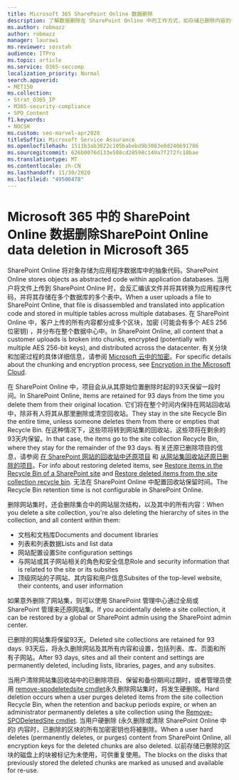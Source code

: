 ```yaml
---
title: Microsoft 365 SharePoint Online 数据删除
description: 了解数据删除在 SharePoint Online 中的工作方式，如存储已删除内容的位置和持续时间。
ms.author: robmazz
author: robmazz
manager: laurawi
ms.reviewer: sosstah
audience: ITPro
ms.topic: article
ms.service: O365-seccomp
localization_priority: Normal
search.appverid:
- MET150
ms.collection:
- Strat_O365_IP
- M365-security-compliance
- SPO_Content
f1.keywords:
- NOCSH
ms.custom: seo-marvel-apr2020
titleSuffix: Microsoft Service Assurance
ms.openlocfilehash: 1511b3ab3022c105babebd9b3083e8d240691786
ms.sourcegitcommit: 626b0076d133e588cd28598c149a7f272fc18bae
ms.translationtype: MT
ms.contentlocale: zh-CN
ms.lasthandoff: 11/30/2020
ms.locfileid: "49506478"
---
```

# <a name="sharepoint-online-data-deletion-in-microsoft-365"></a><span data-ttu-id="e2b9a-103">Microsoft 365 中的 SharePoint Online 数据删除</span><span class="sxs-lookup"><span data-stu-id="e2b9a-103">SharePoint Online data deletion in Microsoft 365</span></span>

<span data-ttu-id="e2b9a-104">SharePoint Online 将对象存储为应用程序数据库中的抽象代码。</span><span class="sxs-lookup"><span data-stu-id="e2b9a-104">SharePoint Online stores objects as abstracted code within application databases.</span></span> <span data-ttu-id="e2b9a-105">当用户将文件上传到 SharePoint Online 时，会反汇编该文件并将其转换为应用程序代码，并将其存储在多个数据库的多个表中。</span><span class="sxs-lookup"><span data-stu-id="e2b9a-105">When a user uploads a file to SharePoint Online, that file is disassembled and translated into application code and stored in multiple tables across multiple databases.</span></span> <span data-ttu-id="e2b9a-106">在 SharePoint Online 中，客户上传的所有内容都分成多个区块，加密 (可能会有多个 AES 256 位密钥) ，并分布在整个数据中心中。</span><span class="sxs-lookup"><span data-stu-id="e2b9a-106">In SharePoint Online, all content that a customer uploads is broken into chunks, encrypted (potentially with multiple AES 256-bit keys), and distributed across the datacenter.</span></span> <span data-ttu-id="e2b9a-107">有关分块和加密过程的具体详细信息，请参阅 [Microsoft 云中的加密](https://docs.microsoft.com/microsoft-365/compliance/office-365-encryption-in-the-microsoft-cloud-overview)。</span><span class="sxs-lookup"><span data-stu-id="e2b9a-107">For specific details about the chunking and encryption process, see [Encryption in the Microsoft Cloud](https://docs.microsoft.com/microsoft-365/compliance/office-365-encryption-in-the-microsoft-cloud-overview).</span></span> 

<span data-ttu-id="e2b9a-108">在 SharePoint Online 中，项目会从从其原始位置删除时起的93天保留一段时间。</span><span class="sxs-lookup"><span data-stu-id="e2b9a-108">In SharePoint Online, items are retained for 93 days from the time you delete them from their original location.</span></span> <span data-ttu-id="e2b9a-109">它们将在整个时间内保持在网站回收站中，除非有人将其从那里删除或清空回收站。</span><span class="sxs-lookup"><span data-stu-id="e2b9a-109">They stay in the site Recycle Bin the entire time, unless someone deletes them from there or empties that Recycle Bin.</span></span> <span data-ttu-id="e2b9a-110">在这种情况下，这些项将转到网站集的回收站，这些项将在剩余的93天内保留。</span><span class="sxs-lookup"><span data-stu-id="e2b9a-110">In that case, the items go to the site collection Recycle Bin, where they stay for the remainder of the 93 days.</span></span> <span data-ttu-id="e2b9a-111">有关还原已删除项目的信息，请参阅 [在 SharePoint 网站的回收站中还原项目](https://support.office.com/article/6df466b6-55f2-4898-8d6e-c0dff851a0be#ID0EAADAAA=Online
) 和 [从网站集回收站还原已删除的项目](https://support.office.com/article/5fa924ee-16d7-487b-9a0a-021b9062d14b)。</span><span class="sxs-lookup"><span data-stu-id="e2b9a-111">For info about restoring deleted items, see [Restore items in the Recycle Bin of a SharePoint site](https://support.office.com/article/6df466b6-55f2-4898-8d6e-c0dff851a0be#ID0EAADAAA=Online
) and [Restore deleted items from the site collection recycle bin](https://support.office.com/article/5fa924ee-16d7-487b-9a0a-021b9062d14b).</span></span> <span data-ttu-id="e2b9a-112">无法在 SharePoint Online 中配置回收站保留时间。</span><span class="sxs-lookup"><span data-stu-id="e2b9a-112">The Recycle Bin retention time is not configurable in SharePoint Online.</span></span>

<span data-ttu-id="e2b9a-113">删除网站集时，还会删除集合中的网站层次结构，以及其中的所有内容：</span><span class="sxs-lookup"><span data-stu-id="e2b9a-113">When you delete a site collection, you're also deleting the hierarchy of sites in the collection, and all content within them:</span></span>

- <span data-ttu-id="e2b9a-114">文档和文档库</span><span class="sxs-lookup"><span data-stu-id="e2b9a-114">Documents and document libraries</span></span>
- <span data-ttu-id="e2b9a-115">列表和列表数据</span><span class="sxs-lookup"><span data-stu-id="e2b9a-115">Lists and list data</span></span>
- <span data-ttu-id="e2b9a-116">网站配置设置</span><span class="sxs-lookup"><span data-stu-id="e2b9a-116">Site configuration settings</span></span>
- <span data-ttu-id="e2b9a-117">与网站或其子网站相关的角色和安全信息</span><span class="sxs-lookup"><span data-stu-id="e2b9a-117">Role and security information that is related to the site or its subsites</span></span>
- <span data-ttu-id="e2b9a-118">顶级网站的子网站、其内容和用户信息</span><span class="sxs-lookup"><span data-stu-id="e2b9a-118">Subsites of the top-level website, their contents, and user information</span></span>

<span data-ttu-id="e2b9a-119">如果意外删除了网站集，则可以使用 SharePoint 管理中心通过全局或 SharePoint 管理来还原网站集。</span><span class="sxs-lookup"><span data-stu-id="e2b9a-119">If you accidentally delete a site collection, it can be restored by a global or SharePoint admin using the SharePoint admin center.</span></span>

<span data-ttu-id="e2b9a-120">已删除的网站集将保留93天。</span><span class="sxs-lookup"><span data-stu-id="e2b9a-120">Deleted site collections are retained for 93 days.</span></span> <span data-ttu-id="e2b9a-121">93天后，将永久删除网站及其所有内容和设置，包括列表、库、页面和所有子网站。</span><span class="sxs-lookup"><span data-stu-id="e2b9a-121">After 93 days, sites and all their content and settings are permanently deleted, including lists, libraries, pages, and any subsites.</span></span>

<span data-ttu-id="e2b9a-122">当用户清除网站集回收站中的已删除项目、保留和备份期间过期时，或者管理员使用 [remove-spodeletedsite cmdlet](https://docs.microsoft.com/powershell/module/sharepoint-online/remove-spodeletedsite)永久删除网站集时，将发生硬删除。</span><span class="sxs-lookup"><span data-stu-id="e2b9a-122">Hard deletion occurs when a user purges deleted items from the site collection Recycle Bin, when the retention and backup periods expire, or when an administrator permanently deletes a site collection using the [Remove-SPODeletedSite cmdlet](https://docs.microsoft.com/powershell/module/sharepoint-online/remove-spodeletedsite).</span></span> <span data-ttu-id="e2b9a-123">当用户硬删除 (永久删除或清除 SharePoint Online 中的) 内容时，已删除的区块的所有加密密钥也将被删除。</span><span class="sxs-lookup"><span data-stu-id="e2b9a-123">When a user hard deletes (permanently deletes, or purges) content from SharePoint Online, all encryption keys for the deleted chunks are also deleted.</span></span> <span data-ttu-id="e2b9a-124">以前存储已删除的区块的磁盘上的块被标记为未使用，可供重复使用。</span><span class="sxs-lookup"><span data-stu-id="e2b9a-124">The blocks on the disks that previously stored the deleted chunks are marked as unused and available for re-use.</span></span>
